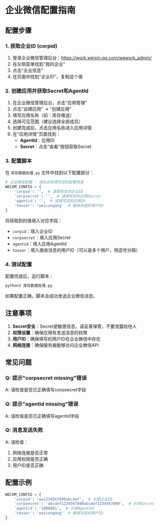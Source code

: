 # 企业微信配置指南

## 配置步骤

### 1. 获取企业ID (corpid)
1. 登录企业微信管理后台：https://work.weixin.qq.com/wework_admin/
2. 在左侧菜单找到"我的企业"
3. 点击"企业信息"
4. 在页面中找到"企业ID"，复制这个值

### 2. 创建应用并获取Secret和AgentId
1. 在企业微信管理后台，点击"应用管理"
2. 点击"自建应用" -> "创建应用"
3. 填写应用名称（如：库存推送）
4. 选择可见范围（建议选择全部成员）
5. 创建完成后，点击应用名称进入应用详情
6. 在"应用详情"页面找到：
   - **AgentId**：应用ID
   - **Secret**：点击"查看"按钮获取Secret

### 3. 配置脚本
在 `库存数据处理.py` 文件中找到以下配置部分：

```python
# 企业微信配置 - 请在此处填写您的配置信息
WECOM_CONFIG = {
    'corpid': '',  # 请填写您的企业ID
    'corpsecret': '',  # 请填写您的应用Secret
    'agentid': '',  # 请填写您的应用ID
    'touser': 'weicungang'  # 接收消息的用户ID
}
```

将获取到的值填入对应字段：
- `corpid`：填入企业ID
- `corpsecret`：填入应用Secret
- `agentid`：填入应用AgentId
- `touser`：填入接收消息的用户ID（可以是多个用户，用逗号分隔）

### 4. 测试配置
配置完成后，运行脚本：
```bash
python3 库存数据处理.py
```

如果配置正确，脚本会成功发送企业微信消息。

## 注意事项

1. **Secret安全**：Secret是敏感信息，请妥善保管，不要泄露给他人
2. **权限设置**：确保应用有发送消息的权限
3. **用户ID**：确保填写的用户ID在企业微信中存在
4. **网络连接**：确保服务器能够访问企业微信API

## 常见问题

### Q: 提示"corpsecret missing"错误
A: 请检查是否已正确填写corpsecret字段

### Q: 提示"agentid missing"错误
A: 请检查是否已正确填写agentid字段

### Q: 消息发送失败
A: 请检查：
1. 网络连接是否正常
2. 应用权限是否正确
3. 用户ID是否正确

## 配置示例

```python
WECOM_CONFIG = {
    'corpid': 'ww1234567890abcdef',  # 示例企业ID
    'corpsecret': 'abcdef1234567890abcdef1234567890',  # 示例Secret
    'agentid': '1000001',  # 示例AgentId
    'touser': 'weicungang'  # 接收消息的用户ID
}
``` 